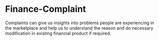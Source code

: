 # Finance-Complaint
 Complaints can give us insights into problems people are experiencing in the marketplace and help us to understand the reason and do necessary modification in existing financial product if required.
